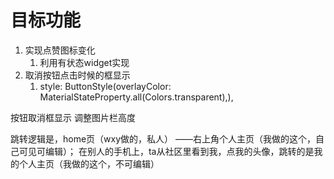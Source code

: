 # 目标功能
1. 实现点赞图标变化
   1. 利用有状态widget实现
2. 取消按钮点击时候的框显示
   1.   style: ButtonStyle(overlayColor: MaterialStateProperty.all(Colors.transparent),),


按钮取消框显示
调整图片栏高度

跳转逻辑是，home页（wxy做的，私人）
——右上角个人主页（我做的这个，自己可见可编辑）；
在别人的手机上，ta从社区里看到我，点我的头像，跳转的是我的个人主页（我做的这个，不可编辑）